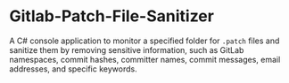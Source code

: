 # Gitlab-Patch-File-Sanitizer
A C# console application to monitor a specified folder for `.patch` files and sanitize them by removing sensitive information, such as GitLab namespaces, commit hashes, committer names, commit messages, email addresses, and specific keywords.
